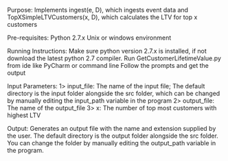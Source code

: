 Purpose: Implements ingest(e, D), which ingests event data and TopXSimpleLTVCustomers(x, D), which calculates the LTV for top x customers

Pre-requisites:
  Python 2.7.x
  Unix or windows environment

Running Instructions:
  Make sure python version 2.7.x is installed, if not download the latest python 2.7 compiler.
  Run GetCustomerLifetimeValue.py from ide like PyCharm or command line
  Follow the prompts and get the output

Input Parameters:
  1> input_file: The name of the input file; The default directory is the input folder alongside the src folder, which can be changed by manually editing the input_path variable in the program
  2> output_file: The name of the output_file
  3> x: The number of top most customers with highest LTV

Output:
  Generates an output file with the name and extension supplied by the user. The default directory is the output folder alongside the src folder. You can change the folder by manually editing the output_path variable in the program.
